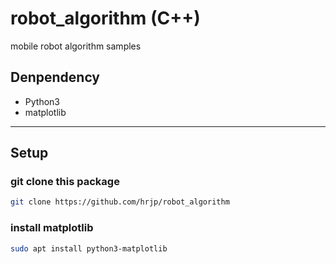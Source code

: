 # robot_algorithm (C++)
mobile robot algorithm samples

## Denpendency
* Python3
* matplotlib

---

## Setup

### git clone this package
```bash
git clone https://github.com/hrjp/robot_algorithm
```

### install matplotlib
```bash
sudo apt install python3-matplotlib
```